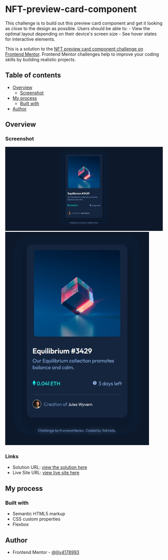 # NFT-preview-card-component
This challenge is to build out this preview card component and get it looking as close to the design as possible. Users should be able to: - View the optimal layout depending on their device's screen size - See hover states for interactive elements.

This is a solution to the [NFT preview card component challenge on Frontend Mentor](https://www.frontendmentor.io/challenges/nft-preview-card-component-SbdUL_w0U). Frontend Mentor challenges help to improve your coding skills by building realistic projects. 

## Table of contents

- [Overview](#overview)
  - [Screenshot](#screenshot)
- [My process](#my-process)
  - [Built with](#built-with)
- [Author](#author)




## Overview

### Screenshot

![desktop-preview](https://github.com/lily4178993/NFT-preview-card-component/blob/main/design/desktop-preview.jpeg)
![mobile-preview](https://github.com/lily4178993/NFT-preview-card-component/blob/main/design/mobile-preview.jpeg)


### Links

- Solution URL: [ view the solution here](https://www.frontendmentor.io/challenges/nft-preview-card-component-SbdUL_w0U/hub/nft-preview-card-component-using-html-and-css-G4wI3-f0rn)
- Live Site URL: [view live site here](https://lily4178993.github.io/NFT-preview-card-component/)




## My process

### Built with

- Semantic HTML5 markup
- CSS custom properties
- Flexbox




## Author

- Frontend Mentor - [@lily4178993](https://www.frontendmentor.io/profile/lily4178993)

